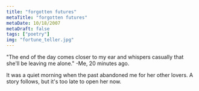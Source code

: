 ```yaml
---
title: "forgotten futures"
metaTitle: "forgotten futures"
metaDate: 10/18/2007
metaDraft: false
tags: ["poetry"]
img: "fortune_teller.jpg"
---
```


"The end of the day comes closer to my ear and whispers casually that she'll be leaving me alone."
\-Me, 20 minutes ago.

It was a quiet morning when the past abandoned me for her other lovers. A story follows, but it's too late to open her now.
